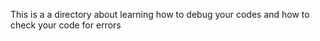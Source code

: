 This is a a directory about learning how to debug your codes and how to check your code for errors 
